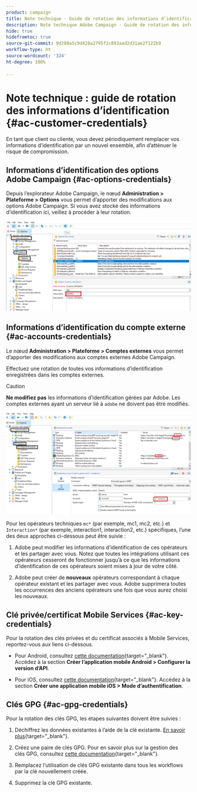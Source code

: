 ```yaml
---
product: campaign
title: Note technique - Guide de rotation des informations d’identification
description: Note technique Adobe Campaign - Guide de rotation des informations d’identification
hide: true
hidefromtoc: true
source-git-commit: 9d280a5c9d428a2795f2c893aad2d31ae2f122b9
workflow-type: ht
source-wordcount: '324'
ht-degree: 100%

---
```


# Note technique : guide de rotation des informations d’identification {#ac-customer-credentials}

En tant que client ou cliente, vous devez périodiquement remplacer vos informations d’identification par un nouvel ensemble, afin d’atténuer le risque de compromission.

## Informations d’identification des options Adobe Campaign {#ac-options-credentials}

Depuis l’explorateur Adobe Campaign, le nœud **Administration > Plateforme > Options** vous permet d’apporter des modifications aux options Adobe Campaign. Si vous avez stocké des informations d’identification ici, veillez à procéder à leur rotation.

![](assets/technote-2.png)

## Informations d’identification du compte externe {#ac-accounts-credentials}

Le nœud **Administration > Plateforme > Comptes externes** vous permet d’apporter des modifications aux comptes externes Adobe Campaign.

Effectuez une rotation de toutes vos informations d’identification enregistrées dans les comptes externes.

>[!CAUTION]
>
>**Ne modifiez pas** les informations d’identification gérées par Adobe. Les comptes externes ayant un serveur lié à `adobe` ne doivent pas être modifiés.

![](assets/technote-1.png)

Pour les opérateurs techniques `mc*` (par exemple, mc1, mc2, etc.) et `Interaction*` (par exemple, interaction1, interaction2, etc.) spécifiques, l’une des deux approches ci-dessous peut être suivie :

1. Adobe peut modifier les informations d’identification de ces opérateurs et les partager avec vous. Notez que toutes les intégrations utilisant ces opérateurs cesseront de fonctionner jusqu’à ce que les informations d’identification de ces opérateurs soient mises à jour de votre côté.

1. Adobe peut créer de **nouveaux** opérateurs correspondant à chaque opérateur existant et les partager avec vous. Adobe supprimera toutes les occurrences des anciens opérateurs une fois que vous aurez choisi les nouveaux.


## Clé privée/certificat Mobile Services  {#ac-key-credentials}

Pour la rotation des clés privées et du certificat associés à Mobile Services, reportez-vous aux liens ci-dessous.

* Pour Android, consultez [cette documentation](https://experienceleague.adobe.com/fr/docs/campaign-classic/using/sending-messages/sending-push-notifications/configure-the-mobile-app/configuring-the-mobile-application-android){target="_blank"}.
Accédez à la section **Créer l’application mobile Android > Configurer la version d’API**.

* Pour iOS, consultez [cette documentation](https://experienceleague.adobe.com/fr/docs/campaign-classic/using/sending-messages/sending-push-notifications/configure-the-mobile-app/configuring-the-mobile-application){target="_blank"}.
Accédez à la section **Créer une application mobile iOS > Mode d’authentification**.

## Clés GPG {#ac-gpg-credentials}

Pour la rotation des clés GPG, les étapes suivantes doivent être suivies :

1. Déchiffrez les données existantes à l’aide de la clé existante. [En savoir plus](https://experienceleague.adobe.com/fr/docs/control-panel/using/instances-settings/gpg-keys-management#decrypting-data){target="_blank"}.

1. Créez une paire de clés GPG. Pour en savoir plus sur la gestion des clés GPG, consultez [cette documentation](https://experienceleague.adobe.com/fr/docs/control-panel/using/instances-settings/gpg-keys-management#decrypting-data){target="_blank"}.

1. Remplacez l’utilisation de clés GPG existante dans tous les workflows par la clé nouvellement créée.

1. Supprimez la clé GPG existante.